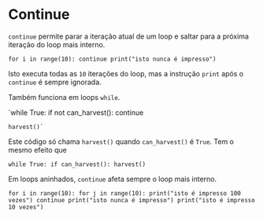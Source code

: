 # Continue
`continue` permite parar a iteração atual de um loop e saltar para a próxima iteração do loop mais interno.

`for i in range(10):
	continue
    print("isto nunca é impresso")`

Isto executa todas as `10` iterações do loop, mas a instrução `print` após o `continue` é sempre ignorada.

Também funciona em loops `while`.

`while True:
	if not can_harvest():
		continue
    
    harvest()`

Este código só chama `harvest()` quando `can_harvest()` é `True`.
Tem o mesmo efeito que

`while True:
	if can_harvest():
		harvest()`

Em loops aninhados, `continue` afeta sempre o loop mais interno.

`for i in range(10):
	for j in range(10):
	    print("isto é impresso 100 vezes")
		continue
		print("isto nunca é impresso")
	print("isto é impresso 10 vezes")`